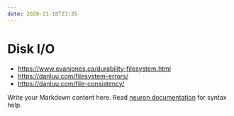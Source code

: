 ```yaml
---
date: 2020-11-18T23:35
---
```


# Disk I/O

- https://www.evanjones.ca/durability-filesystem.html
- https://danluu.com/filesystem-errors/
- https://danluu.com/file-consistency/


Write your Markdown content here. Read [neuron documentation](https://neuron.zettel.page/2011404.html) for syntax help.

